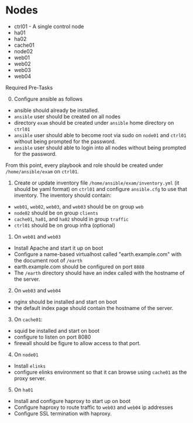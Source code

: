 # Nodes

- ctrl01 - A single control node
- ha01
- ha02
- cache01
- node02
- web01
- web02
- web03
- web04

Required Pre-Tasks

0.  Configure ansible as follows

  - ansible should already be installed.
  - `ansible` user should be created on all nodes
  - directory `exam` should be created under `ansible` home directory on `ctrl01`
  - `ansible` user should able to become root via sudo on `node01` and `ctrl01` without being prompted for the password.
  - `ansible` user should able to login into all nodes without being prompted for the password.

From this point, every playbook and role should be created under `/home/ansible/exam` on `ctrl01`.

1. Create or update inventory file `/home/ansible/exam/inventory.yml` (it should be yaml format) on `ctrl01` and configure `ansible.cfg` to use that inventory. The inventory should contain:

- `web01`, `web02`, `web03`,  and `web03` should be on group `web`
- `node02` should be on group `clients`
- `cache01`, `ha01`, and `ha02` should in group `traffic`
- `ctrl01` should be on group infra (optional)

1. On `web01` and `web03`

- Install Apache and start it up on boot
- Configure a name-based virtualhost called "earth.example.com" with the document root of `/earth`
- earth.example.com should be configured on port `8888`
- The `/earth` directory should have an index called with the hostname of the server.

2. On `web03` and `web04`

- nginx should be installed and start on boot
- the default index page should contain the hostname of the server.

3. On `cache01`:

- squid be installed and start on boot
- configure to listen on port 8080
- firewall should be figure to allow access to that port.

4. On `node01`

- Install `elinks`
- configure elinks environment so that it can browse using `cache01` as the proxy server.

5. On `ha01`

- Install and configure haproxy to start up on boot
- Configure haproxy to route traffic to `web03` and `web04` ip addresses
- Configure SSL termination with haproxy.
